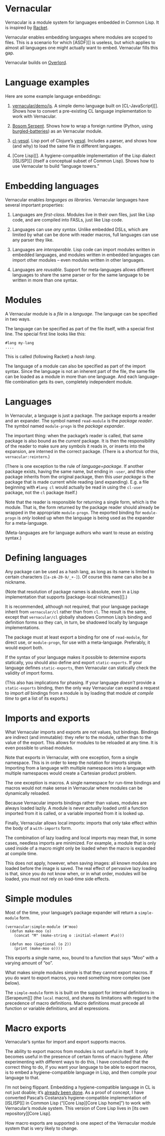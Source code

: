 # Vernacular

Vernacular is a module system for languages embedded in Common Lisp.
It is inspired by [Racket][].

Vernacular enables embedding languages where modules are scoped to
files. This is a scenario for which [ASDF][] is useless, but which
applies to almost all languages one might actually want to embed.
Vernacular fills this gap.

Vernacular builds on [Overlord][].

# Language examples

Here are some example language embeddings:

1. [vernacular/demo/js](demo/js.lisp). A simple demo language built
   on [CL-JavaScript][]. Shows how to convert a pre-existing CL language
   implementation to work with Vernacular.

2. [Bosom Serpent][]. Shows how to wrap a foreign runtime (Python,
   using [burgled-batteries][]) as an Vernacular module.

3. [cl-yesql][]. Lisp port of Clojure’s [yesql][]. Includes a parser,
   and shows how (and why) to load the same file in different
   languages.

5. [Core Lisp][]. A hygiene-compatible implementation of the Lisp
   dialect [ISLISP][] (itself a conceptual subset of Common Lisp).
   Shows how to use Vernacular to build “language towers.”

# Embedding languages

Vernacular enables *languages as libraries*. Vernacular languages have
several important properties:

1. Languages are *first-class*. Modules live in their own files, just
   like Lisp code, and are compiled into FASLs, just like Lisp
   code.

2. Languages can use *any syntax*. Unlike embedded DSLs, which are
   limited by what can be done with reader macros, full languages can
   use any parser they like.

3. Languages are *interoperable*. Lisp code can import modules written
   in embedded languages, and modules written in embedded languages
   can import other modules – even modules written in other languages.

4. Languages are *reusable*. Support for meta-languages allows
   different languages to share the same parser or for the same
   language to be written in more than one syntax.

# Modules

A Vernacular module is a *file* in a *language*. The language can be
specified in two ways.

The language can be specified as part of the file itself, with a
special first line. The special first line looks like this:

    #lang my-lang
    ....

This is called (following Racket) a *hash lang*.

The language of a module can also be specified as part of the import
syntax. Since the language is not an inherent part of the file, the
same file can be loaded as a module in more than one language. And
each language-file combination gets its own, completely independent
module.

# Languages

In Vernacular, a language is just a package. The package exports a
reader and an expander. The symbol named `read-module` is the *package
reader*. The symbol named `module-progn` is the *package expander*.

The important thing: when the package’s reader is called, that same
package is also bound as the *current* package. It is then the
responsibility of the reader to make sure any symbols it reads in, or
inserts into the expansion, are interned in the correct package.
(There is a shortcut for this, `vernacular:reintern`.)

(There is one exception to the rule of *language=package*. If another
package exists, having the same name, but ending in `-user`, and this
other package inherits from the original package, then this *user
package* is the package that is made current while reading (and
expanding). E.g. a file beginning with `#lang cl` would actually be
read in using the `cl-user` package, not the `cl` package itself.)

Note that the reader is responsible for returning a single form, which
is the module. That is, the form returned by the package reader should
already be wrapped in the appropriate `module-progn`. The exported
binding for `module-progn` is *only* looked up when the language is
being used as the expander for a meta-language.

(Meta-languages are for language authors who want to reuse an existing
syntax.)

# Defining languages

Any package can be used as a hash lang, as long as its name is limited
to certain characters (`[a-zA-Z0-9/_+-]`). Of course this name can
also be a nickname.

(Note that resolution of package names is absolute, even in a Lisp
implementation that supports [package-local nicknames][].)

It is recommended, although not required, that your language package
inherit from `vernacular/cl` rather than from `cl`. The result is the
same, except that `vernacular/cl` globally shadows Common Lisp’s binding
and definition forms so they can, in turn, be shadowed locally by
language implementations.

The package must at least export a binding for one of `read-module`,
for direct use, or `module-progn`, for use with a meta-language.
Preferably, it would export both.

If the syntax of your language makes it possible to determine exports
statically, you should also define and export `static-exports`. If
your language defines `static-exports`, then Vernacular can statically
check the validity of import forms.

(This also has implications for phasing. If your language *doesn’t*
provide a `static-exports` binding, then the only way Vernacular can
expand a request to import *all* bindings from a module is by loading
that module *at compile time* to get a list of its exports.)

# Imports and exports

What Vernacular imports and exports are not values, but bindings. Bindings
are indirect (and immutable): they refer to the module, rather than to
the value of the export. This allows for modules to be reloaded at any
time. It is even possible to unload modules.

Note that exports in Vernacular, with one exception, form a single
namespace. This is in order to keep the notation for imports simple.
Importing from a language with multiple namespaces into a language
with multiple namespaces would create a Cartesian product problem.

The one exception is macros. A single namespace for run-time bindings
and macros would not make sense in Vernacular where modules can be
dynamically reloaded.

Because Vernacular imports bindings rather than values, modules are
always loaded lazily. A module is never actually loaded until a
function imported from it is called, or a variable imported from it is
looked up.

Finally, Vernacular allows local imports: imports that only take effect
within the body of a `with-imports` form.

The combination of lazy loading and local imports may mean that, in
some cases, needless imports are minimized. For example, a module that
is only used inside of a macro might only be loaded when the macro is
expanded at compile time.

This does not apply, however, when saving images: all known modules
are loaded before the image is saved. The real effect of pervasive
lazy loading is that, since you do not know when, or in what order,
modules will be loaded, you must not rely on load-time side effects.

# Simple modules

Most of the time, your language’s package expander will return a
`simple-module` form.

    (vernacular:simple-module (#'moo)
      (defun make-moo (o)
        (concat "M" (make-string o :initial-element #\o)))

      (defun moo (&optional (o 2))
        (print (make-moo o))))

This exports a single name, `moo`, bound to a function that says “Moo”
with a varying amount of “oo”.

What makes simple modules simple is that they cannot export macros. If
you do want to export macros, you need something more complex (see
below).

The `simple-module` form is is built on the support for internal
definitions in [Serapeum][] (the `local` macro), and shares its
limitations with regard to the precedence of macro definitions. Macro
definitions must precede all function or variable definitions, and all
expressions.

# Macro exports

Vernacular’s syntax for import and export supports macros.

The ability to export macros from modules is not useful in itself. It
only becomes useful in the presence of certain forms of macro hygiene.
After experimenting with different ways to do this, I have concluded
that the correct thing to do, if you want your language to be able to
export macros, is to embed a hygiene-compatible language in Lisp, and
then compile your language to that.

I’m not being flippant. Embedding a hygiene-compatible language in CL
is not just doable; it’s [already been done][HCL]. As a proof of
concept, I have converted Pascal’s Costanza’s hygiene-compatible
implementation of [ISLISP][] in Common Lisp
(“[Core Lisp][Core Lisp home]”) to work with Vernacular’s module system.
This version of Core Lisp lives in [its own repository][Core Lisp].

How macro exports are supported is one aspect of the Vernacular module
system that is very likely to change.

[Overlord]: https://github.com/ruricolist/overlord
[Beautiful Racket]: http://beautifulracket.com
[Racket Manifesto]: http://www.ccs.neu.edu/home/matthias/manifesto/
[Racket]: https://racket-lang.org/
[phase separation]: http://www.phyast.pitt.edu/~micheles/scheme/scheme21.html
[language tower]: www.phyast.pitt.edu/~micheles/scheme/scheme22.html
[implicit phasing]: http://www.cs.indiana.edu/~dyb/pubs/implicit-phasing.pdf
[burgled-batteries]: https://github.com/pinterface/burgled-batteries
[Bosom Serpent]: http://github.com/TBRSS/bosom-serpent
[yesql]: https://github.com/krisajenkins/yesql
[cl-yesql]: http://github.com/TBRSS/cl-yesql
[Instaparse]: https://github.com/Engelberg/instaparse
[Pseudoscheme]: https://github.com/sharplispers/pseudoscheme
[ragg]: http://www.hashcollision.org/ragg/
[shlex]: https://github.com/python/cpython/blob/master/Lib/shlex.py
[HCL]: http://www.jucs.org/jucs_16_2/embedding_hygiene_compatible_macros
[Shen]: http://www.shenlanguage.org/

